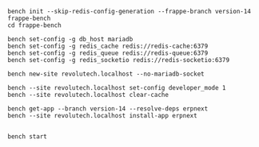 
    bench init --skip-redis-config-generation --frappe-branch version-14 frappe-bench
    cd frappe-bench

    bench set-config -g db_host mariadb
    bench set-config -g redis_cache redis://redis-cache:6379
    bench set-config -g redis_queue redis://redis-queue:6379
    bench set-config -g redis_socketio redis://redis-socketio:6379
    
    bench new-site revolutech.localhost --no-mariadb-socket 
    
    bench --site revolutech.localhost set-config developer_mode 1
    bench --site revolutech.localhost clear-cache   
    
    bench get-app --branch version-14 --resolve-deps erpnext
    bench --site revolutech.localhost install-app erpnext
    
    
    bench start
    
   
